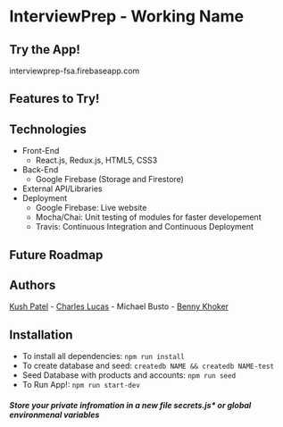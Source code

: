 # InterviewPrep - Working Name

## Try the App!

interviewprep-fsa.firebaseapp.com

## Features to Try!

## Technologies

- Front-End
  - React.js, Redux.js, HTML5, CSS3
- Back-End
  - Google Firebase (Storage and Firestore)
- External API/Libraries
- Deployment
  - Google Firebase: Live website
  - Mocha/Chai: Unit testing of modules for faster developement
  - Travis: Continuous Integration and Continuous Deployment

## Future Roadmap

## Authors

[Kush Patel](https://www.linkedin.com/in/kushpatel21/) - [Charles Lucas](https://www.linkedin.com/in/charleslucas1/) - Michael Busto - [Benny Khoker](https://www.linkedin.com/in/benny-khoker/)

## Installation

- To install all dependencies: `npm run install`
- To create database and seed: `createdb NAME && createdb NAME-test`
- Seed Database with products and accounts: `npm run seed`
- To Run App!: `npm run start-dev`

##### Store your private infromation in a new file secrets.js\* or global environmenal variables
